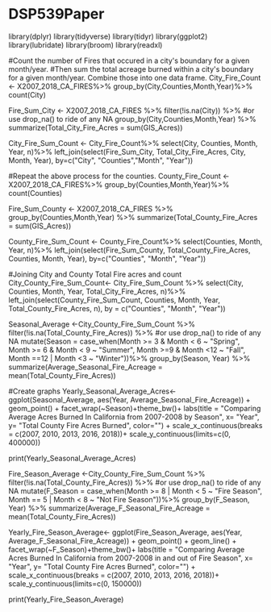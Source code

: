 # DSP539Paper
library(dplyr)
library(tidyverse)
library(tidyr)
library(ggplot2)
library(lubridate)
library(broom)
library(readxl)

#Count the number of Fires that occured in a city's boundary for a given month/year. 
#Then sum the total acreage burned within a city's boundary for a given month/year. Combine those into one data frame.
City_Fire_Count <- X2007_2018_CA_FIRES%>%
  group_by(City,Counties,Month,Year)%>%
  count(City)

Fire_Sum_City <- X2007_2018_CA_FIRES %>% 
  filter(!is.na(City)) %>% #or use drop_na() to ride of any NA
  group_by(City,Counties,Month,Year) %>%
  summarize(Total_City_Fire_Acres = sum(GIS_Acres))

City_Fire_Sum_Count <- City_Fire_Count%>%
  select(City, Counties, Month, Year, n)%>%
  left_join(select(Fire_Sum_City, Total_City_Fire_Acres, City, Month, Year),
            by=c("City", "Counties","Month", "Year"))

#Repeat the above process for the counties.
County_Fire_Count <- X2007_2018_CA_FIRES%>%
  group_by(Counties,Month,Year)%>%
  count(Counties)

Fire_Sum_County <- X2007_2018_CA_FIRES %>% 
  group_by(Counties,Month,Year) %>%
  summarize(Total_County_Fire_Acres = sum(GIS_Acres))

County_Fire_Sum_Count <- County_Fire_Count%>%
  select(Counties, Month, Year, n)%>%
  left_join(select(Fire_Sum_County, Total_County_Fire_Acres, Counties, Month, Year),
            by=c("Counties", "Month", "Year"))


#Joining City and County Total Fire acres and count
City_County_Fire_Sum_Count<- City_Fire_Sum_Count %>%
  select(City, Counties, Month, Year, Total_City_Fire_Acres, n)%>%
  left_join(select(County_Fire_Sum_Count, Counties, Month, Year, Total_County_Fire_Acres, n),
            by = c("Counties", "Month", "Year"))

Seasonal_Average <-City_County_Fire_Sum_Count %>% 
  filter(!is.na(Total_County_Fire_Acres)) %>% #or use drop_na() to ride of any NA
  mutate(Season = case_when(Month >= 3 & Month < 6 ~ "Spring",
                            Month >= 6 & Month < 9 ~ "Summer",
                            Month >=9 & Month <12 ~ "Fall",
                            Month ==12 | Month <3 ~ "Winter"))%>%
  group_by(Season, Year) %>%
  summarize(Average_Seasonal_Fire_Acreage = mean(Total_County_Fire_Acres))


#Create graphs
Yearly_Seasonal_Average_Acres<-ggplot(Seasonal_Average, aes(Year, Average_Seasonal_Fire_Acreage)) + 
  geom_point() + facet_wrap(~Season)+theme_bw()+
  labs(title = "Comparing Average Acres Burned In California from 2007-2008 by Season", x= "Year", y= "Total County Fire Acres Burned", color="") +
  scale_x_continuous(breaks = c(2007, 2010, 2013, 2016, 2018))+
  scale_y_continuous(limits=c(0, 400000))

print(Yearly_Seasonal_Average_Acres)

Fire_Season_Average <-City_County_Fire_Sum_Count %>% 
  filter(!is.na(Total_County_Fire_Acres)) %>% #or use drop_na() to ride of any NA
  mutate(F_Season = case_when(Month >= 8 | Month < 5 ~ "Fire Season",
                            Month == 5 | Month < 8 ~ "Not Fire Season"))%>%
  group_by(F_Season, Year) %>%
  summarize(Average_F_Seasonal_Fire_Acreage = mean(Total_County_Fire_Acres))

Yearly_Fire_Season_Average<- ggplot(Fire_Season_Average, aes(Year, Average_F_Seasonal_Fire_Acreage)) + 
  geom_point() + geom_line() + facet_wrap(~F_Season)+theme_bw()+
  labs(title = "Comparing Average Acres Burned In California from 2007-2008 in and out of Fire Season", x= "Year", y= "Total County Fire Acres Burned", color="") +
  scale_x_continuous(breaks = c(2007, 2010, 2013, 2016, 2018))+
  scale_y_continuous(limits=c(0, 150000))

print(Yearly_Fire_Season_Average)

